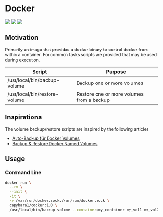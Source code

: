 # Docker

[![](https://images.microbadger.com/badges/version/capybara1/docker.svg)](https://microbadger.com/images/capybara1/docker "Get your own version badge on microbadger.com")
[![](https://images.microbadger.com/badges/license/capybara1/docker.svg)](https://microbadger.com/images/capybara1/docker "Get your own license badge on microbadger.com")
[![](https://images.microbadger.com/badges/image/capybara1/docker.svg)](https://microbadger.com/images/capybara1/docker "Get your own image badge on microbadger.com")

## Motivation

Primarily an image that provides a docker binary to control docker from within a container.
For common tasks scripts are provided that may be used during execution.

|Script                       |Purpose                                  |
|-----------------------------|-----------------------------------------|
|/usr/local/bin/backup-volume |Backup one or more volumes               |
|/usr/local/bin/restore-volume|Restore one or more volumes from a backup|

## Inspirations

The volume backup/restore scripts are inspired by the following articles

- [Auto-Backup für Docker Volumes](http://scorban.de/2018/02/06/auto-backup-fuer-docker-volumes/)
- [Backup & Restore Docker Named Volumes](https://loomchild.net/2017/03/26/backup-restore-docker-named-volumes/)

## Usage

### Command Line

```sh
docker run \
  --rm \
  --init \
  -it \
  -v /var/run/docker.sock:/var/run/docker.sock \
  capybara1/docker:1.0 \
  /usr/local/bin/backup-volume --container=my_container my_vol1 my_vol2
```
